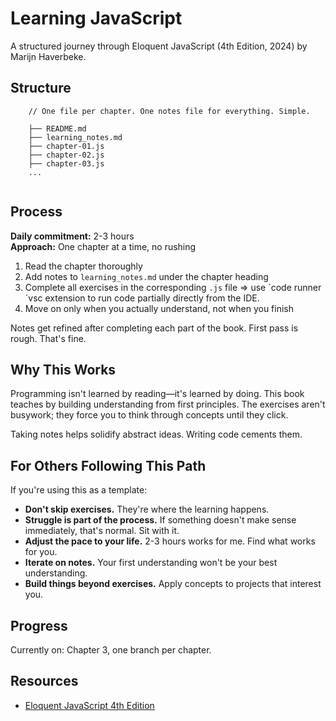 # Learning JavaScript

A structured journey through Eloquent JavaScript (4th Edition, 2024) by Marijn Haverbeke.

## Structure
```
    // One file per chapter. One notes file for everything. Simple.

    ├── README.md
    ├── learning_notes.md
    ├── chapter-01.js
    ├── chapter-02.js
    ├── chapter-03.js
    ...
    
```

## Process

**Daily commitment:** 2-3 hours  
**Approach:** One chapter at a time, no rushing

1. Read the chapter thoroughly
2. Add notes to `learning_notes.md` under the chapter heading
3. Complete all exercises in the corresponding `.js` file => use ´code runner´vsc extension to run code partially directly from the IDE.
4. Move on only when you actually understand, not when you finish

Notes get refined after completing each part of the book. First pass is rough. That's fine.

## Why This Works

Programming isn't learned by reading—it's learned by doing. This book teaches by building understanding from first principles. The exercises aren't busywork; they force you to think through concepts until they click.

Taking notes helps solidify abstract ideas. Writing code cements them.

## For Others Following This Path

If you're using this as a template:

- **Don't skip exercises.** They're where the learning happens.
- **Struggle is part of the process.** If something doesn't make sense immediately, that's normal. Sit with it.
- **Adjust the pace to your life.** 2-3 hours works for me. Find what works for you.
- **Iterate on notes.** Your first understanding won't be your best understanding.
- **Build things beyond exercises.** Apply concepts to projects that interest you.

## Progress

Currently on: Chapter 3, one branch per chapter.

## Resources

- [Eloquent JavaScript 4th Edition](https://eloquentjavascript.net/index.html)